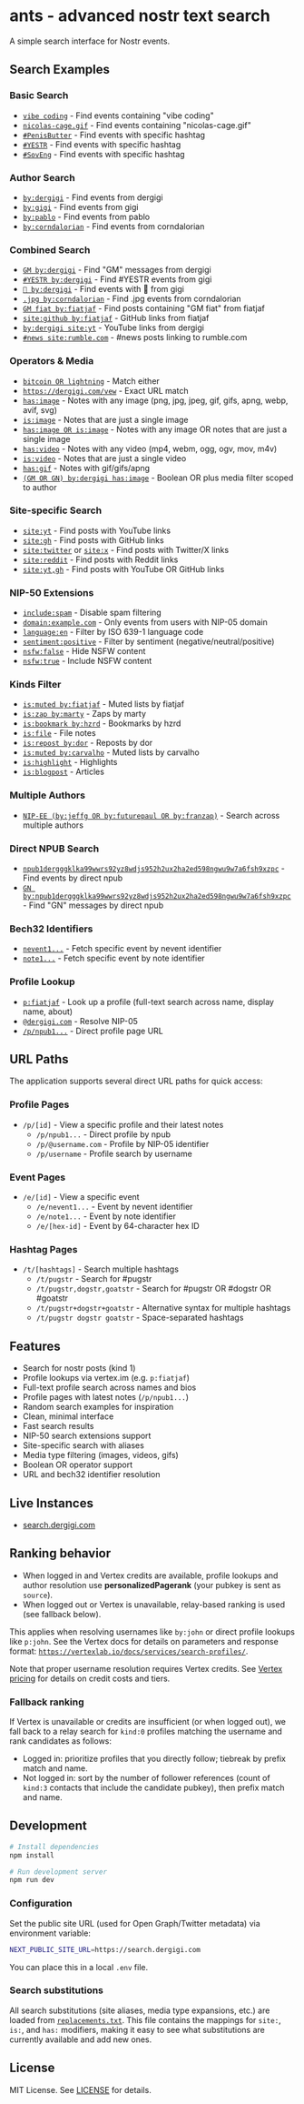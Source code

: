 # ants - advanced nostr text search

A simple search interface for Nostr events.

## Search Examples

### Basic Search

- [`vibe coding`](https://search.dergigi.com/?q=vibe%20coding) - Find events containing "vibe coding"
- [`nicolas-cage.gif`](https://search.dergigi.com/?q=nicolas-cage.gif) - Find events containing "nicolas-cage.gif"
- [`#PenisButter`](https://search.dergigi.com/?q=%23PenisButter) - Find events with specific hashtag
- [`#YESTR`](https://search.dergigi.com/?q=%23YESTR) - Find events with specific hashtag
- [`#SovEng`](https://search.dergigi.com/?q=%23SovEng) - Find events with specific hashtag

### Author Search

- [`by:dergigi`](https://search.dergigi.com/?q=by%3Adergigi) - Find events from dergigi
- [`by:gigi`](https://search.dergigi.com/?q=by%3Agigi) - Find events from gigi
- [`by:pablo`](https://search.dergigi.com/?q=by%3Apablo) - Find events from pablo
- [`by:corndalorian`](https://search.dergigi.com/?q=by%3Acorndalorian) - Find events from corndalorian

### Combined Search

- [`GM by:dergigi`](https://search.dergigi.com/?q=GM%20by%3Adergigi) - Find "GM" messages from dergigi
- [`#YESTR by:dergigi`](https://search.dergigi.com/?q=%23YESTR%20by%3Adergigi) - Find #YESTR events from gigi
- [`👀 by:dergigi`](https://search.dergigi.com/?q=%F0%9F%91%80%20by%3Adergigi) - Find events with 👀 from gigi
- [`.jpg by:corndalorian`](https://search.dergigi.com/?q=.jpg%20by%3Acorndalorian) - Find .jpg events from corndalorian
- [`GM fiat by:fiatjaf`](https://search.dergigi.com/?q=GM%20fiat%20by%3Afiatjaf) - Find posts containing "GM fiat" from fiatjaf
- [`site:github by:fiatjaf`](https://search.dergigi.com/?q=site%3Agithub%20by%3Afiatjaf) - GitHub links from fiatjaf
- [`by:dergigi site:yt`](https://search.dergigi.com/?q=by%3Adergigi%20site%3Ayt) - YouTube links from dergigi
- [`#news site:rumble.com`](https://search.dergigi.com/?q=%23news%20site%3Arumble.com) - #news posts linking to rumble.com

### Operators & Media

- [`bitcoin OR lightning`](https://search.dergigi.com/?q=bitcoin%20OR%20lightning) - Match either
- [`https://dergigi.com/vew`](https://search.dergigi.com/?q=https%3A//dergigi.com/vew) - Exact URL match
- [`has:image`](https://search.dergigi.com/?q=has%3Aimage) - Notes with any image (png, jpg, jpeg, gif, gifs, apng, webp, avif, svg)
- [`is:image`](https://search.dergigi.com/?q=is%3Aimage) - Notes that are just a single image
- [`has:image OR is:image`](https://search.dergigi.com/?q=has%3Aimage%20OR%20is%3Aimage) - Notes with any image OR notes that are just a single image
- [`has:video`](https://search.dergigi.com/?q=has%3Avideo) - Notes with any video (mp4, webm, ogg, ogv, mov, m4v)
- [`is:video`](https://search.dergigi.com/?q=is%3Avideo) - Notes that are just a single video
- [`has:gif`](https://search.dergigi.com/?q=has%3Agif) - Notes with gif/gifs/apng
- [`(GM OR GN) by:dergigi has:image`](https://search.dergigi.com/?q=%28GM%20OR%20GN%29%20by%3Adergigi%20has%3Aimage) - Boolean OR plus media filter scoped to author

### Site-specific Search

- [`site:yt`](https://search.dergigi.com/?q=site%3Ayt) - Find posts with YouTube links
- [`site:gh`](https://search.dergigi.com/?q=site%3Agh) - Find posts with GitHub links
- [`site:twitter`](https://search.dergigi.com/?q=site%3Atwitter) or [`site:x`](https://search.dergigi.com/?q=site%3Ax) - Find posts with Twitter/X links
- [`site:reddit`](https://search.dergigi.com/?q=site%3Areddit) - Find posts with Reddit links
- [`site:yt,gh`](https://search.dergigi.com/?q=site%3Ayt%2Cgh) - Find posts with YouTube OR GitHub links

### NIP-50 Extensions

- [`include:spam`](https://search.dergigi.com/?q=include%3Aspam) - Disable spam filtering
- [`domain:example.com`](https://search.dergigi.com/?q=domain%3Aexample.com) - Only events from users with NIP-05 domain
- [`language:en`](https://search.dergigi.com/?q=language%3Aen) - Filter by ISO 639-1 language code
- [`sentiment:positive`](https://search.dergigi.com/?q=sentiment%3Apositive) - Filter by sentiment (negative/neutral/positive)
- [`nsfw:false`](https://search.dergigi.com/?q=nsfw%3Afalse) - Hide NSFW content
- [`nsfw:true`](https://search.dergigi.com/?q=nsfw%3Atrue) - Include NSFW content

### Kinds Filter

- [`is:muted by:fiatjaf`](https://search.dergigi.com/?q=is%3Amuted%20by%3Afiatjaf) - Muted lists by fiatjaf
- [`is:zap by:marty`](https://search.dergigi.com/?q=is%3Azap%20by%3Amarty) - Zaps by marty
- [`is:bookmark by:hzrd`](https://search.dergigi.com/?q=is%3Abookmark%20by%3Ahzrd) - Bookmarks by hzrd
- [`is:file`](https://search.dergigi.com/?q=is%3Afile) - File notes
- [`is:repost by:dor`](https://search.dergigi.com/?q=is%3Arepost%20by%3Ador) - Reposts by dor
- [`is:muted by:carvalho`](https://search.dergigi.com/?q=is%3Amuted%20by%3Acarvalho) - Muted lists by carvalho
- [`is:highlight`](https://search.dergigi.com/?q=is%3Ahighlight) - Highlights
- [`is:blogpost`](https://search.dergigi.com/?q=is%3Ablogpost) - Articles

### Multiple Authors

- [`NIP-EE (by:jeffg OR by:futurepaul OR by:franzap)`](https://search.dergigi.com/?q=NIP-EE%20%28by%3Ajeffg%20OR%20by%3Afuturepaul%20OR%20by%3Afranzap%29) - Search across multiple authors

### Direct NPUB Search

- [`npub1dergggklka99wwrs92yz8wdjs952h2ux2ha2ed598ngwu9w7a6fsh9xzpc`](https://search.dergigi.com/?q=npub1dergggklka99wwrs92yz8wdjs952h2ux2ha2ed598ngwu9w7a6fsh9xzpc) - Find events by direct npub
- [`GN by:npub1dergggklka99wwrs92yz8wdjs952h2ux2ha2ed598ngwu9w7a6fsh9xzpc`](https://search.dergigi.com/?q=GN%20by%3Anpub1dergggklka99wwrs92yz8wdjs952h2ux2ha2ed598ngwu9w7a6fsh9xzpc) - Find "GN" messages by direct npub

### Bech32 Identifiers

- [`nevent1...`](https://search.dergigi.com/?q=nevent1...) - Fetch specific event by nevent identifier
- [`note1...`](https://search.dergigi.com/?q=note1...) - Fetch specific event by note identifier

### Profile Lookup

- [`p:fiatjaf`](https://search.dergigi.com/?q=p%3Afiatjaf) - Look up a profile (full-text search across name, display name, about)
- [`@dergigi.com`](https://search.dergigi.com/?q=%40dergigi.com) - Resolve NIP-05
- [`/p/npub1...`](https://search.dergigi.com/?q=/p/npub1...) - Direct profile page URL

## URL Paths

The application supports several direct URL paths for quick access:

### Profile Pages

- `/p/[id]` - View a specific profile and their latest notes
  - `/p/npub1...` - Direct profile by npub
  - `/p/@username.com` - Profile by NIP-05 identifier
  - `/p/username` - Profile search by username

### Event Pages

- `/e/[id]` - View a specific event
  - `/e/nevent1...` - Event by nevent identifier
  - `/e/note1...` - Event by note identifier
  - `/e/[hex-id]` - Event by 64-character hex ID

### Hashtag Pages

- `/t/[hashtags]` - Search multiple hashtags
  - `/t/pugstr` - Search for #pugstr
  - `/t/pugstr,dogstr,goatstr` - Search for #pugstr OR #dogstr OR #goatstr
  - `/t/pugstr+dogstr+goatstr` - Alternative syntax for multiple hashtags
  - `/t/pugstr dogstr goatstr` - Space-separated hashtags

## Features

- Search for nostr posts (kind 1)
- Profile lookups via vertex.im (e.g. `p:fiatjaf`)
- Full-text profile search across names and bios
- Profile pages with latest notes (`/p/npub1...`)
- Random search examples for inspiration
- Clean, minimal interface
- Fast search results
- NIP-50 search extensions support
- Site-specific search with aliases
- Media type filtering (images, videos, gifs)
- Boolean OR operator support
- URL and bech32 identifier resolution

## Live Instances

- [search.dergigi.com](https://search.dergigi.com/)

## Ranking behavior

- When logged in and Vertex credits are available, profile lookups and author resolution use **personalizedPagerank** (your pubkey is sent as `source`).
- When logged out or Vertex is unavailable, relay-based ranking is used (see fallback below).

This applies when resolving usernames like `by:john` or direct profile lookups like `p:john`. See the Vertex docs for details on parameters and response format: [`https://vertexlab.io/docs/services/search-profiles/`](https://vertexlab.io/docs/services/search-profiles/).

Note that proper username resolution requires Vertex credits. See [Vertex pricing](https://vertexlab.io/pricing/) for details on credit costs and tiers.

### Fallback ranking

If Vertex is unavailable or credits are insufficient (or when logged out), we fall back to a relay search for `kind:0` profiles matching the username and rank candidates as follows:

- Logged in: prioritize profiles that you directly follow; tiebreak by prefix match and name.
- Not logged in: sort by the number of follower references (count of `kind:3` contacts that include the candidate pubkey), then prefix match and name.

## Development

```bash
# Install dependencies
npm install

# Run development server
npm run dev
```

### Configuration

Set the public site URL (used for Open Graph/Twitter metadata) via environment variable:

```bash
NEXT_PUBLIC_SITE_URL=https://search.dergigi.com
```

You can place this in a local `.env` file.

### Search substitutions

All search substitutions (site aliases, media type expansions, etc.) are loaded from [`replacements.txt`](public/replacements.txt). This file contains the mappings for `site:`, `is:`, and `has:` modifiers, making it easy to see what substitutions are currently available and add new ones.

## License

MIT License. See [LICENSE](LICENSE) for details.
